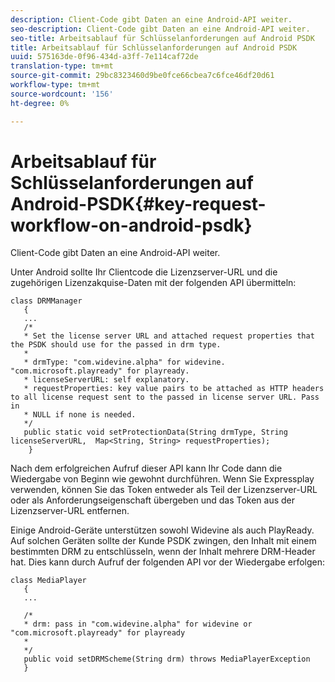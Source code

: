 ```yaml
---
description: Client-Code gibt Daten an eine Android-API weiter.
seo-description: Client-Code gibt Daten an eine Android-API weiter.
seo-title: Arbeitsablauf für Schlüsselanforderungen auf Android PSDK
title: Arbeitsablauf für Schlüsselanforderungen auf Android PSDK
uuid: 575163de-0f96-434d-a3ff-7e114caf72de
translation-type: tm+mt
source-git-commit: 29bc8323460d9be0fce66cbea7c6fce46df20d61
workflow-type: tm+mt
source-wordcount: '156'
ht-degree: 0%

---
```



# Arbeitsablauf für Schlüsselanforderungen auf Android-PSDK{#key-request-workflow-on-android-psdk}

Client-Code gibt Daten an eine Android-API weiter.

Unter Android sollte Ihr Clientcode die Lizenzserver-URL und die zugehörigen Lizenzakquise-Daten mit der folgenden API übermitteln:

```
class DRMManager 
   { 
   ... 
   /* 
   * Set the license server URL and attached request properties that the PSDK should use for the passed in drm type.  
   * 
   * drmType: "com.widevine.alpha" for widevine. "com.microsoft.playready" for playready. 
   * licenseServerURL: self explanatory.  
   * requestProperties: key value pairs to be attached as HTTP headers to all license request sent to the passed in license server URL. Pass in 
   * NULL if none is needed.  
   */ 
   public static void setProtectionData(String drmType, String licenseServerURL,  Map<String, String> requestProperties); 
    }
```

Nach dem erfolgreichen Aufruf dieser API kann Ihr Code dann die Wiedergabe von Beginn wie gewohnt durchführen. Wenn Sie Expressplay verwenden, können Sie das Token entweder als Teil der Lizenzserver-URL oder als Anforderungseigenschaft übergeben und das Token aus der Lizenzserver-URL entfernen.

Einige Android-Geräte unterstützen sowohl Widevine als auch PlayReady. Auf solchen Geräten sollte der Kunde PSDK zwingen, den Inhalt mit einem bestimmten DRM zu entschlüsseln, wenn der Inhalt mehrere DRM-Header hat. Dies kann durch Aufruf der folgenden API vor der Wiedergabe erfolgen:

```
class MediaPlayer 
   { 
   ... 
    
   /* 
   * drm: pass in "com.widevine.alpha" for widevine or "com.microsoft.playready" for playready 
   * 
   */ 
   public void setDRMScheme(String drm) throws MediaPlayerException 
   }
```

